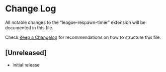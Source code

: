 # Change Log

All notable changes to the "league-respawn-timer" extension will be documented in this file.

Check [Keep a Changelog](http://keepachangelog.com/) for recommendations on how to structure this file.

## [Unreleased]

- Initial release